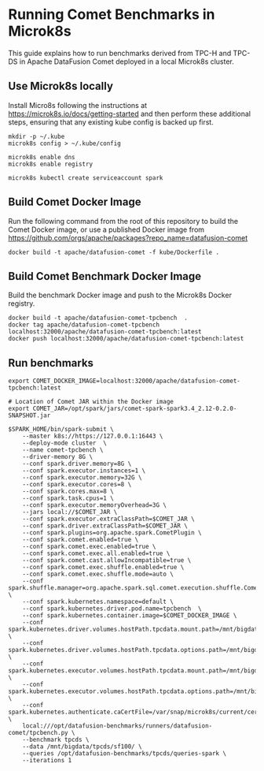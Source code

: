 <!--
Licensed to the Apache Software Foundation (ASF) under one
or more contributor license agreements.  See the NOTICE file
distributed with this work for additional information
regarding copyright ownership.  The ASF licenses this file
to you under the Apache License, Version 2.0 (the
"License"); you may not use this file except in compliance
with the License.  You may obtain a copy of the License at

  http://www.apache.org/licenses/LICENSE-2.0

Unless required by applicable law or agreed to in writing,
software distributed under the License is distributed on an
"AS IS" BASIS, WITHOUT WARRANTIES OR CONDITIONS OF ANY
KIND, either express or implied.  See the License for the
specific language governing permissions and limitations
under the License.
-->

# Running Comet Benchmarks in Microk8s

This guide explains how to run benchmarks derived from TPC-H and TPC-DS in Apache DataFusion Comet deployed in a
local Microk8s cluster.

## Use Microk8s locally

Install Micro8s following the instructions at https://microk8s.io/docs/getting-started and then perform these
additional steps, ensuring that any existing kube config is backed up first.

```shell
mkdir -p ~/.kube
microk8s config > ~/.kube/config

microk8s enable dns
microk8s enable registry

microk8s kubectl create serviceaccount spark
```

## Build Comet Docker Image

Run the following command from the root of this repository to build the Comet Docker image, or use a published
Docker image from https://github.com/orgs/apache/packages?repo_name=datafusion-comet

```shell
docker build -t apache/datafusion-comet -f kube/Dockerfile .
```

## Build Comet Benchmark Docker Image

Build the benchmark Docker image and push to the Microk8s Docker registry.

```shell
docker build -t apache/datafusion-comet-tpcbench  .
docker tag apache/datafusion-comet-tpcbench localhost:32000/apache/datafusion-comet-tpcbench:latest
docker push localhost:32000/apache/datafusion-comet-tpcbench:latest
```

## Run benchmarks

```shell
export COMET_DOCKER_IMAGE=localhost:32000/apache/datafusion-comet-tpcbench:latest

# Location of Comet JAR within the Docker image
export COMET_JAR=/opt/spark/jars/comet-spark-spark3.4_2.12-0.2.0-SNAPSHOT.jar

$SPARK_HOME/bin/spark-submit \
    --master k8s://https://127.0.0.1:16443 \
    --deploy-mode cluster  \
    --name comet-tpcbench \
    --driver-memory 8G \
    --conf spark.driver.memory=8G \
    --conf spark.executor.instances=1 \
    --conf spark.executor.memory=32G \
    --conf spark.executor.cores=8 \
    --conf spark.cores.max=8 \
    --conf spark.task.cpus=1 \
    --conf spark.executor.memoryOverhead=3G \
    --jars local://$COMET_JAR \
    --conf spark.executor.extraClassPath=$COMET_JAR \
    --conf spark.driver.extraClassPath=$COMET_JAR \
    --conf spark.plugins=org.apache.spark.CometPlugin \
    --conf spark.comet.enabled=true \
    --conf spark.comet.exec.enabled=true \
    --conf spark.comet.exec.all.enabled=true \
    --conf spark.comet.cast.allowIncompatible=true \
    --conf spark.comet.exec.shuffle.enabled=true \
    --conf spark.comet.exec.shuffle.mode=auto \
    --conf spark.shuffle.manager=org.apache.spark.sql.comet.execution.shuffle.CometShuffleManager \
    --conf spark.kubernetes.namespace=default \
    --conf spark.kubernetes.driver.pod.name=tpcbench  \
    --conf spark.kubernetes.container.image=$COMET_DOCKER_IMAGE \
    --conf spark.kubernetes.driver.volumes.hostPath.tpcdata.mount.path=/mnt/bigdata/tpcds/sf100/ \
    --conf spark.kubernetes.driver.volumes.hostPath.tpcdata.options.path=/mnt/bigdata/tpcds/sf100/ \
    --conf spark.kubernetes.executor.volumes.hostPath.tpcdata.mount.path=/mnt/bigdata/tpcds/sf100/ \
    --conf spark.kubernetes.executor.volumes.hostPath.tpcdata.options.path=/mnt/bigdata/tpcds/sf100/ \
    --conf spark.kubernetes.authenticate.caCertFile=/var/snap/microk8s/current/certs/ca.crt \
    local:///opt/datafusion-benchmarks/runners/datafusion-comet/tpcbench.py \
    --benchmark tpcds \
    --data /mnt/bigdata/tpcds/sf100/ \
    --queries /opt/datafusion-benchmarks/tpcds/queries-spark \
    --iterations 1
```

